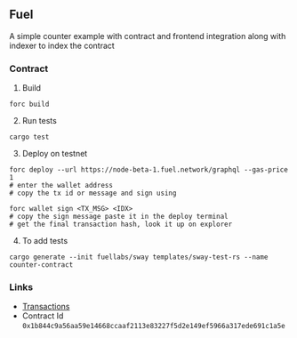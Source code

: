## Fuel
A simple counter example with contract and frontend integration along with 
indexer to index the contract

### Contract
1. Build
```
forc build
```

2. Run tests
```
cargo test
```

3. Deploy on testnet
```
forc deploy --url https://node-beta-1.fuel.network/graphql --gas-price 1
# enter the wallet address
# copy the tx id or message and sign using

forc wallet sign <TX_MSG> <IDX>
# copy the sign message paste it in the deploy terminal
# get the final transaction hash, look it up on explorer
```

4. To add tests
```
cargo generate --init fuellabs/sway templates/sway-test-rs --name counter-contract
```

### Links
- [Transactions](https://fuellabs.github.io/block-explorer-v2/address/fuel1yp9mjqxvkj9mk99j6g84yw57t5y2uh320f3nytqpwermnj54s0mq7uyugw)
- Contract Id `0x1b844c9a56aa59e14668ccaaf2113e83227f5d2e149ef5966a317ede691c1a5e`

